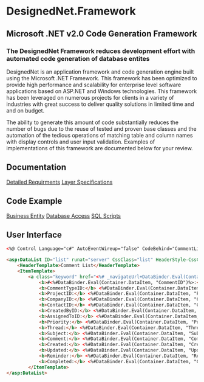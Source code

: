# DesignedNet.Framework
## Microsoft .NET v2.0 Code Generation Framework

### The DesignedNet Framework reduces development effort with automated code generation of database entites

DesignedNet is an application framework and code generation engine built using the Microsoft .NET Framework. This framework has been optimized to provide high performance and scalability for enterprise level software applications based on ASP.NET and Windows technologies. This framework has been leveraged on numerous projects for clients in a variety of industries with great success to deliver quality solutions in limited time and and on budget.

The ability to generate this amount of code substantially reduces the number of bugs due to the reuse of tested and proven base classes and the automation of the tedious operations of matching table and column names with display controls and user input validation. Examples of implementations of this framework are documented below for your review.

## Documentation

[Detailed Requirments](../master/Documentation/Requirements.pdf)
[Layer Specifications](../master/Documentation/Specifications.pdf)

## Code Example

[Business Entity](../master/Output/Biz/BizComment.cs)
[Database Access](../master/Output/Dal/DalComment.cs)
[SQL Scripts](../master/Output/Sql/SqlComment.cs)

## User Interface

```html
<%@ Control Language="c#" AutoEventWireup="false" CodeBehind="CommentList.ascx.cs" Inherits="Example.Web.Controls.CommentList" TargetSchema="http://schemas.microsoft.com/intellisense/ie5" %>

<asp:DataList ID="list" runat="server" CssClass="list" HeaderStyle-CssClass="header" ItemStyle-CssClass="listitem" AlternatingItemStyle-CssClass="listitem2" Width="100%">
	<HeaderTemplate>Comment List</HeaderTemplate>
	<ItemTemplate>
		<a class="keyword" href="<%# _navigateUrl+DataBinder.Eval(Container.DataItem, "CommentID")%>">
			<b>#<%#DataBinder.Eval(Container.DataItem, "CommentID")%>:</b></a>
			<b>CommentTypeID:</b> <%#DataBinder.Eval(Container.DataItem, "CommentTypeID")%>
			<b>ProjectID:</b> <%#DataBinder.Eval(Container.DataItem, "ProjectID")%>
			<b>CompanyID:</b> <%#DataBinder.Eval(Container.DataItem, "CompanyID")%>
			<b>ContactID:</b> <%#DataBinder.Eval(Container.DataItem, "ContactID")%>
			<b>CreatedByID:</b> <%#DataBinder.Eval(Container.DataItem, "CreatedByID")%>
			<b>AssignedToID:</b> <%#DataBinder.Eval(Container.DataItem, "AssignedToID")%>
			<b>Priority:</b> <%#DataBinder.Eval(Container.DataItem, "Priority")%>
			<b>Thread:</b> <%#DataBinder.Eval(Container.DataItem, "Thread")%>
			<b>Subject:</b> <%#DataBinder.Eval(Container.DataItem, "Subject")%>
			<b>Comment:</b> <%#DataBinder.Eval(Container.DataItem, "Comment")%>
			<b>Created:</b> <%#DataBinder.Eval(Container.DataItem, "Created")%>
			<b>Updated:</b> <%#DataBinder.Eval(Container.DataItem, "Updated")%>
			<b>Reminder:</b> <%#DataBinder.Eval(Container.DataItem, "Reminder")%>
			<b>Completed:</b> <%#DataBinder.Eval(Container.DataItem, "Completed")%>
		</ItemTemplate>
</asp:DataList>
```
